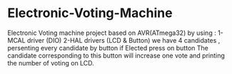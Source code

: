 # Electronic-Voting-Machine
Electronic Voting machine project based on AVR(ATmega32) by using :
1- MCAL driver (DIO)
2-HAL drivers (LCD & Button)
we have 4 candidates , persenting every candidate by button if Elected press on button The candidate corresponding to this button will increase one vote and printing the number of voting on LCD.
